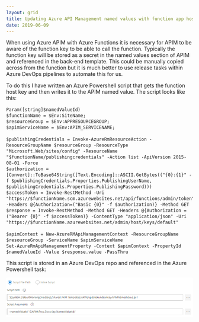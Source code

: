 ```yaml
---
layout: grid
title: Updating Azure API Management named values with function app host key
date: 2019-06-09
---
```


When using Azure APIM with Azure Functions it is necessary for APIM to be aware of the function key to be able to call the function. Typically the function key will be stored as a secret in the named values section of APIM and referenced in the back-end template. This could be manually copied across from the function but it is much better to use release tasks within Azure DevOps pipelines to automate this for us.

To do this I have written an Azure Powershell script that gets the function host key and then writes it to the APIM named value. The script looks like this:

<script src="https://gist.github.com/aidangarnish/921b33817167b4d77d3c41e687c0fd19.js"></script>

~~~
Param([string]$namedValueId)
$functionName = $Env:SiteName;
$resourceGroup = $Env:APPRESOURCEGROUP;
$apimServiceName = $Env:APIM_SERVICENAME;

$publishingCredentials = Invoke-AzureRmResourceAction -ResourceGroupName $resourceGroup -ResourceType "Microsoft.Web/sites/config" -ResourceName "$functionName/publishingcredentials" -Action list -ApiVersion 2015-08-01 -Force
$authorization = [Convert]::ToBase64String([Text.Encoding]::ASCII.GetBytes(("{0}:{1}" -f $publishingCredentials.Properties.PublishingUserName, $publishingCredentials.Properties.PublishingPassword)))
$accessToken = Invoke-RestMethod -Uri "https://$functionName.scm.azurewebsites.net/api/functions/admin/token" -Headers @{Authorization=("Basic {0}" -f $authorization)} -Method GET
$response = Invoke-RestMethod -Method GET -Headers @{Authorization = ("Bearer {0}" -f $accessToken)} -ContentType "application/json" -Uri "https://$functionName.azurewebsites.net/admin/host/keys/default"

$apimContext = New-AzureRMApiManagementContext -ResourceGroupName $resourceGroup -ServiceName $apimServiceName
Set-AzureRmApiManagementProperty -Context $apimContext -PropertyId $namedValueId -Value $response.value -PassThru 
~~~

This script is stored in an Azure DevOps repo and referenced in the Azure Powershell task:

![](/assets/images/devops.png)